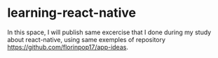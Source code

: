 # learning-react-native
In this space, I will publish same excercise that I done during my study about react-native, using same exemples of repository https://github.com/florinpop17/app-ideas.
